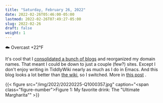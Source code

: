 ```yaml
---
title: "Saturday, February 26, 2022"
date: 2022-02-26T05:46:00-05:00
lastmod: 2022-02-26T07:49:27-05:00
slug: 2022-02-26
draft: false
weight: 1
---
```


☁️   Overcast +22°F

It's cool that I [consolidated a bunch of blogs](https://baty.net/2022/domain-consolidation-continued/) and reorganized my domain names. That meant I could be down to just a couple (few?) sites. Except I don't enjoy writing in TiddlyWiki nearly as much as I do in Emacs. And this blog looks a lot better than [the wiki](https://rl.baty.net), so I switched. More in [this post](https://baty.net/2022/the-daily-notes-dilemma/) .

{{< figure src="/img/2022/20220225-Q1000357.jpg" caption="<span class=\"figure-number\">Figure 1: </span>My favorite drink: The \"Ultimate Margharita\"" >}}

[//]: # "Exported with love from a post written in Org mode"
[//]: # "- https://github.com/kaushalmodi/ox-hugo"
